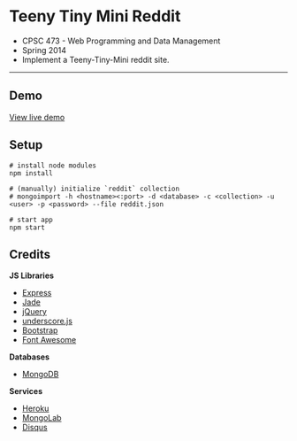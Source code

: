 # Teeny Tiny Mini Reddit

* CPSC 473 - Web Programming and Data Management
* Spring 2014
* Implement a Teeny-Tiny-Mini reddit site.

---

## Demo

[View live demo](https://cpsc-473-reddit.herokuapp.com)


## Setup

```
# install node modules
npm install

# (manually) initialize `reddit` collection
# mongoimport -h <hostname><:port> -d <database> -c <collection> -u <user> -p <password> --file reddit.json

# start app
npm start
```


## Credits

**JS Libraries**

* [Express](http://expressjs.com/)
* [Jade](http://jade-lang.com/)
* [jQuery](https://jquery.com/)
* [underscore.js](http://underscorejs.org/)
* [Bootstrap](http://getbootstrap.com/)
* [Font Awesome](http://fortawesome.github.io/Font-Awesome/)


**Databases**

* [MongoDB](https://www.mongodb.org/)


**Services**

* [Heroku](https://www.heroku.com/)
* [MongoLab](https://mongolab.com/)
* [Disqus](https://disqus.com/)
